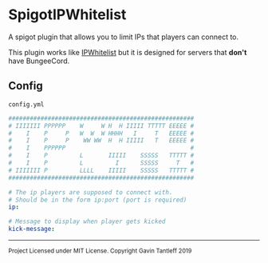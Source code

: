 # SpigotIPWhitelist

A spigot plugin that allows you to limit IPs that players can connect to.



This plugin works like [IPWhitelist](https://www.spigotmc.org/resources/ipwhitelist-1-7-1-14-protect-your-server-multicraft-and-sockets-support.65075/) but it is designed for servers that **don't** have BungeeCord.



## Config

`config.yml`

```yml
####################################################
# IIIIIII PPPPPP    W     W H  H IIIII TTTTT EEEEE #
#    I    P     P   W  W  W HHHH   I     T   EEEEE #
#    I    P     P    WW WW  H  H IIIII   T   EEEEE #
#    I    PPPPPP                                   #
#    I    P         L       IIIII    SSSSS   TTTTT #
#    I    P         L         I      SSSSS     T   #
# IIIIIII P         LLLL    IIIII    SSSSS   TTTTT #
####################################################

# The ip players are supposed to connect with.
# Should be in the form ip:port (port is required)
ip:

# Message to display when player gets kicked
kick-message:
```

---

<sup>Project Licensed under MIT License. Copyright Gavin Tantleff 2019</sup>